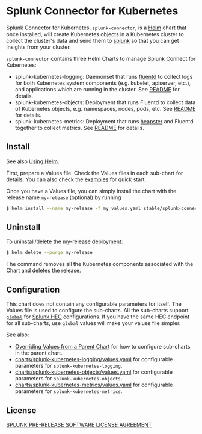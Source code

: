# Splunk Connector for Kubernetes #

Splunk Connector for Kubernetes, `splunk-connector`, is a [Helm](https://github.com/kubernetes/helm) chart that once installed, will create Kubernetes objects in a Kubernetes cluster to collect the cluster's data and send them to [splunk](https://www.splunk.com/) so that you can get insights from your cluster.

`splunk-connector` contains three Helm Charts to manage Splunk Connect for Kubernetes:

* splunk-kubernetes-logging: Daemonset that runs [fluentd](https://www.fluentd.org/) to collect logs for both Kubernetes system components (e.g. kubelet, apiserver, etc.), and applications which are running in the cluster. See [README](charts/splunk-kubernetes-logging/README.md) for details.
* splunk-kubernetes-objects: Deployment that runs Fluentd to collect data of Kubernetes objects, e.g. namespaces, nodes, pods, etc. See [README](charts/splunk-kubernetes-objects/README.md) for details.
* splunk-kubernetes-metrics: Deployment that runs [heapster](https://github.com/kubernetes/heapster) and Fluentd together to collect metrics. See [README](charts/splunk-kubernetes-metrics/README.md) for details.

## Install ##

See also [Using Helm](https://docs.helm.sh/using_helm/#using-helm).

First, prepare a Values file. Check the Values files in each sub-chart for details. You can also check the [examples](examples) for quick start.

Once you have a Values file, you can simply install the chart with the release name `my-release` (optional) by running

```bash
$ helm install --name my-release -f my_values.yaml stable/splunk-connector
```

## Uninstall ##

To uninstall/delete the my-release deployment:

```bash
$ helm delete --purge my-release
```

The command removes all the Kubernetes components associated with the Chart and deletes the release.

## Configuration ##

This chart does not contain any configurable parameters for itself. The Values file is used to configure the sub-charts. All the sub-charts support [`global`](https://docs.helm.sh/chart_template_guide/#global-chart-values) for [Splunk HEC](http://docs.splunk.com/Documentation/Splunk/7.0.1/Data/AboutHEC) configurations. If you have the same HEC endpoint for all sub-charts, use `global` values will make your values file simpler.

See also:
* [Overriding Values from a Parent Chart](https://docs.helm.sh/chart_template_guide/#overriding-values-from-a-parent-chart) for how to configure sub-charts in the parent chart.
* [charts/splunk-kubernetes-logging/values.yaml](charts/splunk-kubernetes-logging/values.yaml) for configurable parameters for `splunk-kubernetes-logging`.
* [charts/splunk-kubernetes-objects/values.yaml](charts/splunk-kubernetes-objects/values.yaml) for configurable parameters for `splunk-kubernetes-objects`.
* [charts/splunk-kubernetes-metrics/values.yaml](charts/splunk-kubernetes-metrics/values.yaml) for configurable parameters for `splunk-kubernetes-metrics`.

## License ##

[SPLUNK PRE-RELEASE SOFTWARE LICENSE AGREEMENT](https://www.splunk.com/en_us/legal/splunk-pre-release-software-license-agreement.html)
